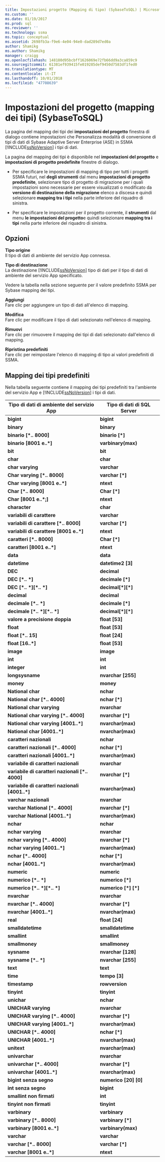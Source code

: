 ```yaml
---
title: Impostazioni progetto (Mapping di tipo) (SybaseToSQL) | Microsoft Docs
ms.custom: ''
ms.date: 01/19/2017
ms.prod: sql
ms.reviewer: ''
ms.technology: ssma
ms.topic: conceptual
ms.assetid: 2698fb3a-f9e6-4e04-94e0-dad289d7ed0a
author: Shamikg
ms.author: Shamikg
manager: craigg
ms.openlocfilehash: 148180d95bcbff1626069e72fb66dd9a3ca859c9
ms.sourcegitcommit: 61381ef939415fe019285def9450d7583df1fed0
ms.translationtype: MT
ms.contentlocale: it-IT
ms.lasthandoff: 10/01/2018
ms.locfileid: "47708639"
---
```

# <a name="project-settings-type-mapping-sybasetosql"></a>Impostazioni del progetto (mapping dei tipi) (SybaseToSQL)
La pagina del mapping dei tipi dei **impostazioni del progetto** finestra di dialogo contiene impostazioni che Personalizza modalità di conversione di tipi di dati di Sybase Adaptive Server Enterprise (ASE) in SSMA [!INCLUDE[ssNoVersion](../../includes/ssnoversion-md.md)] i tipi di dati.  
  
La pagina del mapping dei tipi è disponibile nel **impostazioni del progetto** e **impostazioni di progetto predefinite** finestre di dialogo.  
  
-   Per specificare le impostazioni di mapping di tipo per tutti i progetti SSMA futuri, nel **degli strumenti** dal menu **impostazioni di progetto predefinite**, selezionare tipo di progetto di migrazione per i quali impostazioni sono necessarie per essere visualizzati o modificato da **versione di destinazione della migrazione** elenco a discesa e quindi selezionare **mapping tra i tipi** nella parte inferiore del riquadro di sinistra.  
  
-   Per specificare le impostazioni per il progetto corrente, il **strumenti** dal menu **le impostazioni del progetto**e quindi selezionare **mapping tra i tipi** nella parte inferiore del riquadro di sinistra.  
  
## <a name="options"></a>Opzioni  
**Tipo origine**  
Il tipo di dati di ambiente del servizio App connessa.  
  
**Tipo di destinazione**  
La destinazione [!INCLUDE[ssNoVersion](../../includes/ssnoversion-md.md)] tipo di dati per il tipo di dati di ambiente del servizio App specificato.  
  
Vedere la tabella nella sezione seguente per il valore predefinito SSMA per Sybase mapping dei tipi.  
  
**Aggiungi**  
Fare clic per aggiungere un tipo di dati all'elenco di mapping.  
  
**Modifica**  
Fare clic per modificare il tipo di dati selezionato nell'elenco di mapping.  
  
**Rimuovi**  
Fare clic per rimuovere il mapping dei tipi di dati selezionato dall'elenco di mapping.  
  
**Ripristina predefiniti**  
Fare clic per reimpostare l'elenco di mapping di tipo ai valori predefiniti di SSMA.  
  
## <a name="default-type-mapping"></a>Mapping dei tipi predefiniti  
Nella tabella seguente contiene il mapping dei tipi predefiniti tra l'ambiente del servizio App e [!INCLUDE[ssNoVersion](../../includes/ssnoversion-md.md)] i tipi di dati.  
  
|Tipo di dati di ambiente del servizio App|Tipo di dati di SQL Server|  
|-----------------|------------------------|  
|**bigint**|**bigint**|  
|**binary**|**binary**|  
|**binario [\*.. 8000]**|**binario [\*]**|  
|**binario [8001 e..\*]**|**varbinary(max)**|  
|**bit**|**bit**|  
|**char**|**char**|  
|**char varying**|**varchar**|  
|**Char varying [\*.. 8000]**|**varchar [\*]**|  
|**Char varying [8001 e..\*]**|**ntext**|  
|**Char [\*.. 8000]**|**Char [\*]**|  
|**Char [8001 e..\*;]**|**ntext**|  
|**character**|**char**|  
|**variabili di carattere**|**varchar**|  
|**variabili di carattere [\*.. 8000]**|**varchar [\*]**|  
|**variabili di carattere [8001 e..\*]**|**ntext**|  
|**caratteri [\*.. 8000]**|**Char [\*]**|  
|**caratteri [8001 e..\*]**|**ntext**|  
|**data**|**data**|  
|**datetime**|**datetime2 [3]**|  
|**DEC**|**decimal**|  
|**DEC [\*.. \*]**|**decimale [\*]**|  
|**DEC [\*.. \*][\*.. \*]**|**decimal[\*][\*]**|  
|**decimal**|**decimal**|  
|**decimale [\*.. \*]**|**decimale [\*]**|  
|**decimale [\*.. \*][\*.. \*]**|**decimal[\*][\*]**|  
|**valore a precisione doppia**|**float [53]**|  
|**float**|**float [53]**|  
|**float [\*.. 15]**|**float [24]**|  
|**float [16..\*]**|**float [53]**|  
|**image**|**image**|  
|**int**|**int**|  
|**integer**|**int**|  
|**longsysname**|**nvarchar [255]**|  
|**money**|**money**|  
|**National char**|**nchar**|  
|**National char [\*.. 4000]**|**nchar [\*]**|  
|**National char varying**|**nvarchar**|  
|**National char varying [\*.. 4000]**|**nvarchar [\*]**|  
|**National char varying [4001..\*]**|**nvarchar(max)**|  
|**National char [4001..\*]**|**nvarchar(max)**|  
|**caratteri nazionali**|**nchar**|  
|**caratteri nazionali [\*.. 4000]**|**nchar [\*]**|  
|**caratteri nazionali [4001..\*]**|**nvarchar(max)**|  
|**variabile di caratteri nazionali**|**nvarchar**|  
|**variabile di caratteri nazionali [\*.. 4000]**|**nvarchar [\*]**|  
|**variabile di caratteri nazionali [4001..\*]**|**nvarchar(max)**|  
|**varchar nazionali**|**nvarchar**|  
|**varchar National [\*.. 4000]**|**nvarchar [\*]**|  
|**varchar National [4001..\*]**|**nvarchar(max)**|  
|**nchar**|**nchar**|  
|**nchar varying**|**nvarchar**|  
|**nchar varying [\*.. 4000]**|**nvarchar [\*]**|  
|**nchar varying [4001..\*]**|**nvarchar(max)**|  
|**nchar [\*.. 4000]**|**nchar [\*]**|  
|**nchar [4001..\*]**|**nvarchar(max)**|  
|**numeric**|**numeric**|  
|**numerico [\*.. \*]**|**numerico [\*]**|  
|**numerico [\*.. \*][\*.. \*]**|**numerico [\*] [\*]**|  
|**nvarchar**|**nvarchar**|  
|**nvarchar [\*.. 4000]**|**nvarchar [\*]**|  
|**nvarchar [4001..\*]**|**nvarchar(max)**|  
|**real**|**float [24]**|  
|**smalldatetime**|**smalldatetime**|  
|**smallint**|**smallint**|  
|**smallmoney**|**smallmoney**|  
|**sysname**|**nvarchar [128]**|  
|**sysname [\*.. \*]**|**nvarchar [255]**|  
|**text**|**text**|  
|**time**|**tempo [3]**|  
|**timestamp**|**rowversion**|  
|**tinyint**|**tinyint**|  
|**unichar**|**nchar**|  
|**UNICHAR varying**|**nvarchar**|  
|**UNICHAR varying [\*.. 4000]**|**nvarchar [\*]**|  
|**UNICHAR varying [4001..\*]**|**nvarchar(max)**|  
|**UNICHAR [\*.. 4000]**|**nchar [\*]**|  
|**UNICHAR [4001..\*]**|**nvarchar(max)**|  
|**unitext**|**nvarchar(max)**|  
|**univarchar**|**nvarchar**|  
|**univarchar [\*.. 4000]**|**nvarchar [\*]**|  
|**univarchar [4001..\*]**|**nvarchar(max)**|  
|**bigint senza segno**|**numerico [20] [0]**|  
|**int senza segno**|**bigint**|  
|**smallint non firmati**|**int**|  
|**tinyint non firmati**|**tinyint**|  
|**varbinary**|**varbinary**|  
|**varbinary [\*.. 8000]**|**varbinary [\*]**|  
|**varbinary [8001 e..\*]**|**varbinary(max)**|  
|**varchar**|**varchar**|  
|**varchar [\*.. 8000]**|**varchar [\*]**|  
|**varchar [8001 e..\*]**|**ntext**|  
  
